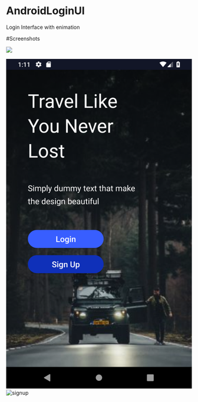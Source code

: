 # AndroidLoginUI
Login Interface with enimation 

#Screenshots 

<img src ="![home](https://user-images.githubusercontent.com/26525315/54870055-aa687280-4db2-11e9-8ec9-036b9d88121f.JPG)" width= "100">

![](screenshots/Screenshot_home.png)
![signup](https://user-images.githubusercontent.com/26525315/54870086-016e4780-4db3-11e9-987f-b9d3f3555c80.JPG)

